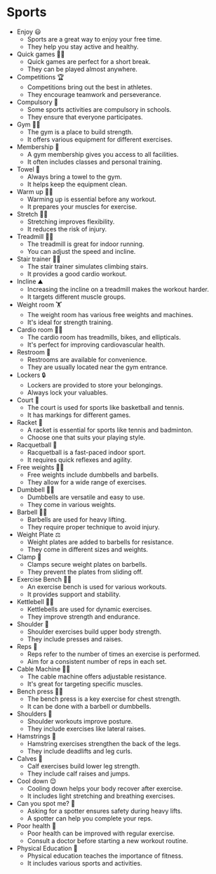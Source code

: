 # Sports

- Enjoy 😃
  - Sports are a great way to enjoy your free time. 
  - They help you stay active and healthy.
- Quick games 🏃‍♂️
  - Quick games are perfect for a short break.
  - They can be played almost anywhere.
- Competitions 🏆
  - Competitions bring out the best in athletes.
  - They encourage teamwork and perseverance.
- Compulsory 📝
  - Some sports activities are compulsory in schools.
  - They ensure that everyone participates.
- Gym 🏋️‍♂️
  - The gym is a place to build strength.
  - It offers various equipment for different exercises.
- Membership 🏅
  - A gym membership gives you access to all facilities.
  - It often includes classes and personal training.
- Towel 🧺
  - Always bring a towel to the gym.
  - It helps keep the equipment clean.
- Warm up 🤸‍♂️
  - Warming up is essential before any workout.
  - It prepares your muscles for exercise.
- Stretch 🧘‍♂️
  - Stretching improves flexibility.
  - It reduces the risk of injury.
- Treadmill 🏃‍♀️
  - The treadmill is great for indoor running.
  - You can adjust the speed and incline.
- Stair trainer 🏋️‍♀️
  - The stair trainer simulates climbing stairs.
  - It provides a good cardio workout.
- Incline ⛰️
  - Increasing the incline on a treadmill makes the workout harder.
  - It targets different muscle groups.
- Weight room 🏋️
  - The weight room has various free weights and machines.
  - It's ideal for strength training.
- Cardio room 🏃‍♂️
  - The cardio room has treadmills, bikes, and ellipticals.
  - It's perfect for improving cardiovascular health.
- Restroom 🚻
  - Restrooms are available for convenience.
  - They are usually located near the gym entrance.
- Lockers 🔒
  - Lockers are provided to store your belongings.
  - Always lock your valuables.
- Court 🏀
  - The court is used for sports like basketball and tennis.
  - It has markings for different games.
- Racket 🎾
  - A racket is essential for sports like tennis and badminton.
  - Choose one that suits your playing style.
- Racquetball 🏸
  - Racquetball is a fast-paced indoor sport.
  - It requires quick reflexes and agility.
- Free weights 🏋️‍♂️
  - Free weights include dumbbells and barbells.
  - They allow for a wide range of exercises.
- Dumbbell 🏋️‍♀️
  - Dumbbells are versatile and easy to use.
  - They come in various weights.
- Barbell 🏋️‍♂️
  - Barbells are used for heavy lifting.
  - They require proper technique to avoid injury.
- Weight Plate ⚖️
  - Weight plates are added to barbells for resistance.
  - They come in different sizes and weights.
- Clamp 🔧
  - Clamps secure weight plates on barbells.
  - They prevent the plates from sliding off.
- Exercise Bench 🏋️‍♂️
  - An exercise bench is used for various workouts.
  - It provides support and stability.
- Kettlebell 🏋️‍♀️
  - Kettlebells are used for dynamic exercises.
  - They improve strength and endurance.
- Shoulder 💪
  - Shoulder exercises build upper body strength.
  - They include presses and raises.
- Reps 🔢
  - Reps refer to the number of times an exercise is performed.
  - Aim for a consistent number of reps in each set.
- Cable Machine 🏋️‍♂️
  - The cable machine offers adjustable resistance.
  - It's great for targeting specific muscles.
- Bench press 🏋️‍♀️
  - The bench press is a key exercise for chest strength.
  - It can be done with a barbell or dumbbells.
- Shoulders 💪
  - Shoulder workouts improve posture.
  - They include exercises like lateral raises.
- Hamstrings 🦵
  - Hamstring exercises strengthen the back of the legs.
  - They include deadlifts and leg curls.
- Calves 🦶
  - Calf exercises build lower leg strength.
  - They include calf raises and jumps.
- Cool down 😌
  - Cooling down helps your body recover after exercise.
  - It includes light stretching and breathing exercises.
- Can you spot me? 👀
  - Asking for a spotter ensures safety during heavy lifts.
  - A spotter can help you complete your reps.
- Poor health 🤒
  - Poor health can be improved with regular exercise.
  - Consult a doctor before starting a new workout routine.
- Physical Education 🏫
  - Physical education teaches the importance of fitness.
  - It includes various sports and activities.

